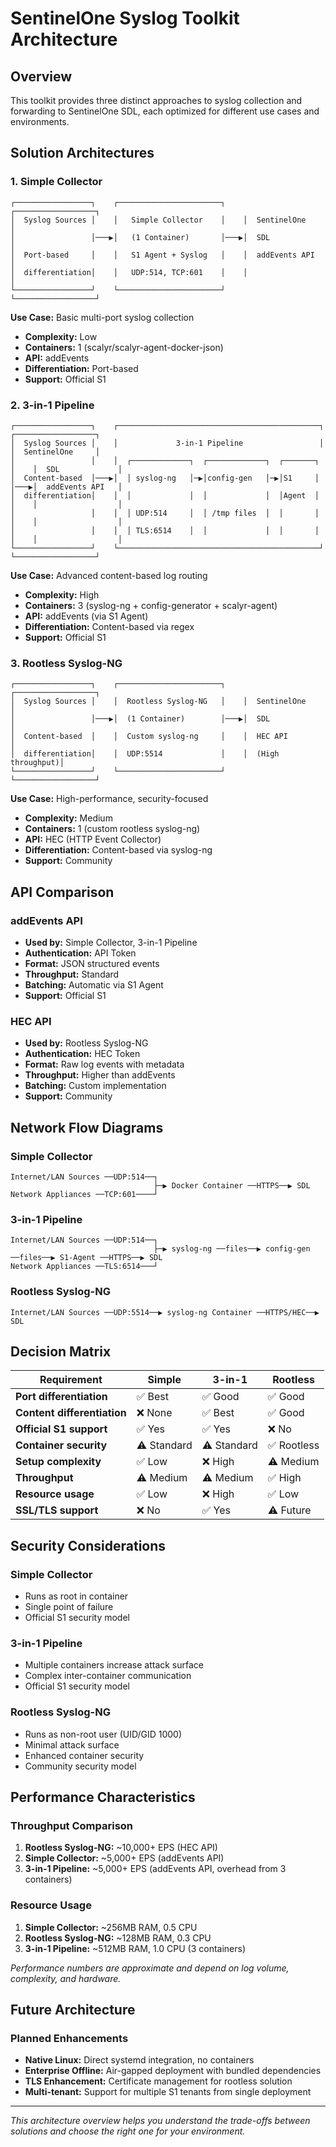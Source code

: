 # SentinelOne Syslog Toolkit Architecture

## Overview

This toolkit provides three distinct approaches to syslog collection and forwarding to SentinelOne SDL, each optimized for different use cases and environments.

## Solution Architectures

### 1. Simple Collector

```
┌─────────────────┐    ┌───────────────────────┐    ┌──────────────────┐
│  Syslog Sources │    │   Simple Collector    │    │  SentinelOne     │
│                 │───▶│   (1 Container)       │───▶│  SDL             │
│  Port-based     │    │   S1 Agent + Syslog   │    │  addEvents API   │
│  differentiation│    │   UDP:514, TCP:601    │    │                  │
└─────────────────┘    └───────────────────────┘    └──────────────────┘
```

**Use Case:** Basic multi-port syslog collection
- **Complexity:** Low
- **Containers:** 1 (scalyr/scalyr-agent-docker-json)
- **API:** addEvents
- **Differentiation:** Port-based
- **Support:** Official S1

### 2. 3-in-1 Pipeline

```
┌─────────────────┐    ┌─────────────────────────────────────────────┐    ┌──────────────────┐
│  Syslog Sources │    │             3-in-1 Pipeline                 │    │  SentinelOne     │
│                 │    │  ┌─────────────┐  ┌─────────────┐  ┌───────┐ │    │  SDL             │
│  Content-based  │───▶│  │ syslog-ng   │─▶│config-gen   │─▶│S1     │ │───▶│  addEvents API   │
│  differentiation│    │  │             │  │             │  │Agent  │ │    │                  │
│                 │    │  │ UDP:514     │  │ /tmp files  │  │       │ │    │                  │
│                 │    │  │ TLS:6514    │  │             │  │       │ │    │                  │
└─────────────────┘    └─────────────────────────────────────────────┘    └──────────────────┘
```

**Use Case:** Advanced content-based log routing
- **Complexity:** High
- **Containers:** 3 (syslog-ng + config-generator + scalyr-agent)
- **API:** addEvents (via S1 Agent)
- **Differentiation:** Content-based via regex
- **Support:** Official S1

### 3. Rootless Syslog-NG

```
┌─────────────────┐    ┌───────────────────────┐    ┌──────────────────┐
│  Syslog Sources │    │  Rootless Syslog-NG   │    │  SentinelOne     │
│                 │───▶│  (1 Container)        │───▶│  SDL             │
│  Content-based  │    │  Custom syslog-ng     │    │  HEC API         │
│  differentiation│    │  UDP:5514             │    │  (High throughput)│
└─────────────────┘    └───────────────────────┘    └──────────────────┘
```

**Use Case:** High-performance, security-focused
- **Complexity:** Medium  
- **Containers:** 1 (custom rootless syslog-ng)
- **API:** HEC (HTTP Event Collector)
- **Differentiation:** Content-based via syslog-ng
- **Support:** Community

## API Comparison

### addEvents API
- **Used by:** Simple Collector, 3-in-1 Pipeline
- **Authentication:** API Token
- **Format:** JSON structured events
- **Throughput:** Standard
- **Batching:** Automatic via S1 Agent
- **Support:** Official S1

### HEC API  
- **Used by:** Rootless Syslog-NG
- **Authentication:** HEC Token
- **Format:** Raw log events with metadata
- **Throughput:** Higher than addEvents
- **Batching:** Custom implementation
- **Support:** Community

## Network Flow Diagrams

### Simple Collector
```
Internet/LAN Sources ──UDP:514──┐
                                ├─▶ Docker Container ──HTTPS──▶ SDL
Network Appliances ──TCP:601────┘
```

### 3-in-1 Pipeline
```
Internet/LAN Sources ──UDP:514──┐
                                ├─▶ syslog-ng ──files──▶ config-gen ──files──▶ S1-Agent ──HTTPS──▶ SDL
Network Appliances ──TLS:6514───┘
```

### Rootless Syslog-NG
```
Internet/LAN Sources ──UDP:5514──▶ syslog-ng Container ──HTTPS/HEC──▶ SDL
```

## Decision Matrix

| Requirement | Simple | 3-in-1 | Rootless |
|-------------|--------|---------|----------|
| **Port differentiation** | ✅ Best | ✅ Good | ✅ Good |
| **Content differentiation** | ❌ None | ✅ Best | ✅ Good |
| **Official S1 support** | ✅ Yes | ✅ Yes | ❌ No |
| **Container security** | ⚠️ Standard | ⚠️ Standard | ✅ Rootless |
| **Setup complexity** | ✅ Low | ❌ High | ⚠️ Medium |
| **Throughput** | ⚠️ Medium | ⚠️ Medium | ✅ High |
| **Resource usage** | ✅ Low | ❌ High | ✅ Low |
| **SSL/TLS support** | ❌ No | ✅ Yes | ⚠️ Future |

## Security Considerations

### Simple Collector
- Runs as root in container
- Single point of failure
- Official S1 security model

### 3-in-1 Pipeline  
- Multiple containers increase attack surface
- Complex inter-container communication
- Official S1 security model

### Rootless Syslog-NG
- Runs as non-root user (UID/GID 1000)
- Minimal attack surface
- Enhanced container security
- Community security model

## Performance Characteristics

### Throughput Comparison
1. **Rootless Syslog-NG:** ~10,000+ EPS (HEC API)
2. **Simple Collector:** ~5,000+ EPS (addEvents API)
3. **3-in-1 Pipeline:** ~5,000+ EPS (addEvents API, overhead from 3 containers)

### Resource Usage
1. **Simple Collector:** ~256MB RAM, 0.5 CPU
2. **Rootless Syslog-NG:** ~128MB RAM, 0.3 CPU  
3. **3-in-1 Pipeline:** ~512MB RAM, 1.0 CPU (3 containers)

*Performance numbers are approximate and depend on log volume, complexity, and hardware.*

## Future Architecture

### Planned Enhancements
- **Native Linux:** Direct systemd integration, no containers
- **Enterprise Offline:** Air-gapped deployment with bundled dependencies
- **TLS Enhancement:** Certificate management for rootless solution
- **Multi-tenant:** Support for multiple S1 tenants from single deployment

---

_This architecture overview helps you understand the trade-offs between solutions and choose the right one for your environment._